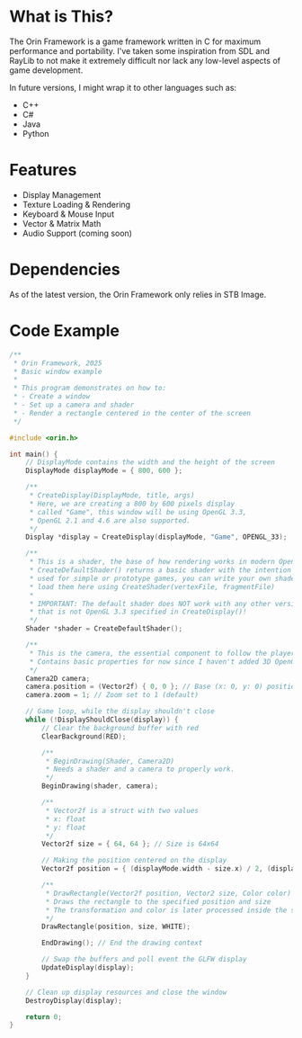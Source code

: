 # What is This?
The Orin Framework is a game framework written in C for maximum performance and portability.
I've taken some inspiration from SDL and RayLib to not make it extremely difficult nor lack
any low-level aspects of game development.

In future versions, I might wrap it to other languages such as:
- C++
- C#
- Java
- Python

# Features
- Display Management
- Texture Loading & Rendering
- Keyboard & Mouse Input
- Vector & Matrix Math
- Audio Support (coming soon)

# Dependencies
As of the latest version, the Orin Framework only relies in STB Image.

# Code Example
```c
/**
 * Orin Framework, 2025
 * Basic window example
 *
 * This program demonstrates on how to:
 * - Create a window
 * - Set up a camera and shader
 * - Render a rectangle centered in the center of the screen
 */

#include <orin.h>

int main() {
    // DisplayMode contains the width and the height of the screen
    DisplayMode displayMode = { 800, 600 };

    /**
     * CreateDisplay(DisplayMode, title, args)
     * Here, we are creating a 800 by 600 pixels display
     * called "Game", this window will be using OpenGL 3.3,
     * OpenGL 2.1 and 4.6 are also supported.
     */
    Display *display = CreateDisplay(displayMode, "Game", OPENGL_33);

    /**
     * This is a shader, the base of how rendering works in modern OpenGL
     * CreateDefaultShader() returns a basic shader with the intention of being
     * used for simple or prototype games, you can write your own shaders and
     * load them here using CreateShader(vertexFile, fragmentFile)
     *
     * IMPORTANT: The default shader does NOT work with any other version
     * that is not OpenGL 3.3 specified in CreateDisplay()!
     */
    Shader *shader = CreateDefaultShader();

    /**
     * This is the camera, the essential component to follow the player and etc.
     * Contains basic properties for now since I haven't added 3D OpenGL yet.
     */
    Camera2D camera;
    camera.position = (Vector2f) { 0, 0 }; // Base (x: 0, y: 0) position
    camera.zoom = 1; // Zoom set to 1 (default)

    // Game loop, while the display shouldn't close
    while (!DisplayShouldClose(display)) {
        // Clear the background buffer with red
        ClearBackground(RED);

        /**
         * BeginDrawing(Shader, Camera2D)
         * Needs a shader and a camera to properly work.
         */
        BeginDrawing(shader, camera);

        /**
         * Vector2f is a struct with two values
         * x: float
         * y: float
         */
        Vector2f size = { 64, 64 }; // Size is 64x64

        // Making the position centered on the display
        Vector2f position = { (displayMode.width - size.x) / 2, (displayMode.height - size.y) / 2 };

        /**
         * DrawRectangle(Vector2f position, Vector2 size, Color color)
         * Draws the rectangle to the specified position and size
         * The transformation and color is later processed inside the shaders
         */
        DrawRectangle(position, size, WHITE);

        EndDrawing(); // End the drawing context

        // Swap the buffers and poll event the GLFW display
        UpdateDisplay(display);
    }

    // Clean up display resources and close the window
    DestroyDisplay(display);

    return 0;
}
```
